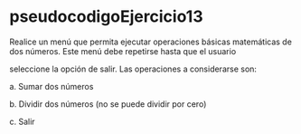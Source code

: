 # pseudocodigoEjercicio13

Realice un menú que permita ejecutar operaciones básicas matemáticas de dos números. Este menú debe repetirse hasta que el usuario

seleccione la opción de salir. Las operaciones a considerarse son:

a. Sumar dos números

b. Dividir dos números (no se puede dividir por cero)

c. Salir